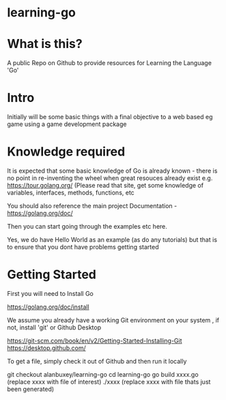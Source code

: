 # learning-go

# What is this?

A public Repo on Github to provide resources for Learning the Language 'Go' 

# Intro

Initially will be some basic things with a final objective to a web based eg game using a
game development package

# Knowledge required

It is expected that some basic knowledge of Go is already known - there is no point
in re-inventing the wheel when great resouces already exist e.g. https://tour.golang.org/
(Please read that site, get some knowledge of variables, interfaces, methods, functions,
etc

You should also reference the main project Documentation - https://golang.org/doc/

Then you can start going through the examples etc here.

Yes, we do have Hello World as an example (as do any tutorials) but that is to ensure that 
you dont have problems getting started

# Getting Started

First you will need to Install Go

https://golang.org/doc/install

We assume you already have a working Git environment on your system , if not, install 'git'
or Github Desktop

https://git-scm.com/book/en/v2/Getting-Started-Installing-Git
https://desktop.github.com/

To get a file, simply check it out of Github and then run it locally 

git checkout alanbuxey/learning-go
cd learning-go
go build xxxx.go      (replace xxxx with file of interest)
./xxxx   (replace xxxx with file thats just been generated)


